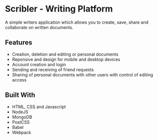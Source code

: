 # Scribler - Writing Platform

A simple writers application which allows you to create, save, share and collaborate on written documents.

## Features
- Creation, deletion and editing or personal documents 
- Reponsive and design for mobile and desktop devices
- Account creation and login
- Sending and receiving of friend requests
- Sharing of personal documents with other users with control of editing access 

## Built With 
* HTML, CSS and Javascript
* NodeJS 
* MongoDB
* PostCSS
* Babel
* Webpack
